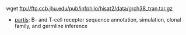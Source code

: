 
wget ftp://ftp.ccb.jhu.edu/pub/infphilo/hisat2/data/grch38_tran.tar.gz

* [partis](https://github.com/psathyrella/partis/): B- and T-cell receptor sequence annotation, simulation, clonal family, and germline inference

